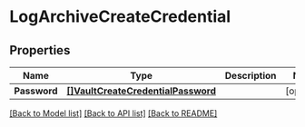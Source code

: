 # LogArchiveCreateCredential

## Properties
Name | Type | Description | Notes
------------ | ------------- | ------------- | -------------
**Password** | [**[]VaultCreateCredentialPassword**](vault_create_credential_password.md) |  | [optional] 

[[Back to Model list]](../README.md#documentation-for-models) [[Back to API list]](../README.md#documentation-for-api-endpoints) [[Back to README]](../README.md)


